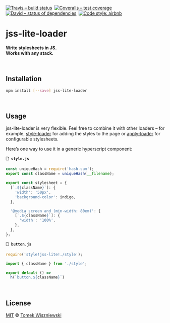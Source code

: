 [![Travis – build status
](https://img.shields.io/travis/tomekwi/jss-lite-loader/master.svg?style=flat-square
)](https://travis-ci.org/tomekwi/jss-lite-loader
) [![Coveralls – test coverage
](https://img.shields.io/coveralls/tomekwi/jss-lite-loader.svg?style=flat-square
)](https://coveralls.io/r/tomekwi/jss-lite-loader
) [![David – status of dependencies
](https://img.shields.io/david/tomekwi/jss-lite-loader.svg?style=flat-square
)](https://david-dm.org/tomekwi/jss-lite-loader
) [![Code style: airbnb
](https://img.shields.io/badge/code%20style-airbnb-777777.svg?style=flat-square
)](https://github.com/airbnb/javascript
)




# jss-lite-loader

**Write stylesheets in JS.  
Works with any stack.**




<a                                                 id="/installation"></a>&nbsp;

## Installation

```sh
npm install [--save] jss-lite-loader
```




<a                                                        id="/usage"></a>&nbsp;

## Usage

jss-lite-loader is very flexible. Feel free to combine it with other loaders – for example, [style-loader](https://github.com/webpack/style-loader) for adding the styles to the page or [apply-loader](https://github.com/mogelbrod/apply-loader) for configurable stylesheets.

Here’s one way to use it in a generic hyperscript component:

**`🗋 style.js`**

```js
const uniqueHash = require('hash-sum');
export const className = uniqueHash(__filename);

export const stylesheet = {
  [`.${className}`]: {
    'width': '50px',
    'background-color': indigo,
  },

  '@media screen and (min-width: 80em)': {
    [`.${className}`]: {
      'width': '100%',
    },
  },
};
```

**`🗋 button.js`**

```js
require('style!jss-lite!./style');

import { className } from './style';

export default () =>
  h(`button.${className}`)
```




<a                                                      id="/license"></a>&nbsp;

## License

[MIT](./License.md) © [Tomek Wiszniewski](https://github.com/tomekwi)
